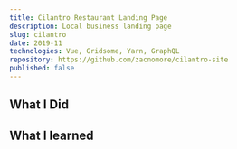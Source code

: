 ```yaml
---
title: Cilantro Restaurant Landing Page
description: Local business landing page
slug: cilantro
date: 2019-11
technologies: Vue, Gridsome, Yarn, GraphQL
repository: https://github.com/zacnomore/cilantro-site
published: false
---
```


## What I Did

## What I learned
